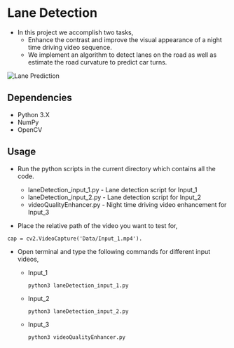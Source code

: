 # Lane Detection
- In this project we accomplish two tasks,
  - Enhance the contrast and improve the visual appearance of a night time driving video sequence.
  - We implement an algorithm to detect lanes on the road as well as estimate the road curvature to predict car turns.

![Lane Prediction](/Output/Sample.gif)


## Dependencies

- Python 3.X
- NumPy
- OpenCV

## Usage

- Run the python scripts in the current directory which contains all the code.
  - laneDetection_input_1.py - Lane detection script for Input_1
  - laneDetection_input_2.py - Lane detection script for Input_2
  - videoQualityEnhancer.py  - Night time driving video enhancement for Input_3

- Place the relative path of the video you want to test for, 
```
cap = cv2.VideoCapture('Data/Input_1.mp4').
```
- Open terminal and type the following commands for different input videos,

  - Input_1
  
    ```
    python3 laneDetection_input_1.py
    ```
  - Input_2
  
    ```
    python3 laneDetection_input_2.py
    ```
  - Input_3
  
    ```
    python3 videoQualityEnhancer.py
    ```


